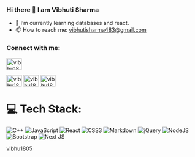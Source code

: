 ### Hi there 👋 I am Vibhuti Sharma

     
- 🌱 I’m currently learning databases and react.
- 📫 How to reach me: vibhutisharma483@gmail.com

<h3 align="left">Connect with me:</h3>
<p align="left">

<a href="https://www.linkedin.com/in/vibhuti-sharma-b94994241/" target="blank"><img align="center" src="https://raw.githubusercontent.com/rahuldkjain/github-profile-readme-generator/master/src/images/icons/Social/linked-in-alt.svg" alt="vibhu1805" height="30" width="40" /></a>


<a href="https://www.codechef.com/users/vibhu_1805" target="blank"><img align="center" src="https://cdn.jsdelivr.net/npm/simple-icons@3.1.0/icons/codechef.svg" alt="vibhu1805" height="30" width="40" /></a>
<a href="https://codeforces.com/profile/vibhutisharma483" target="blank"><img align="center" src="https://raw.githubusercontent.com/rahuldkjain/github-profile-readme-generator/master/src/images/icons/Social/codeforces.svg" alt="vibhu1805" height="30" width="40" /></a>
<a href="https://leetcode.com/vibhu_1805/" target="blank"><img align="center" src="https://raw.githubusercontent.com/rahuldkjain/github-profile-readme-generator/master/src/images/icons/Social/leet-code.svg" alt="vibhu1805" height="30" width="40" /></a>
</p>


# 💻 Tech Stack:
 ![C++](https://img.shields.io/badge/c++-%2300599C.svg?style=for-the-badge&logo=c%2B%2B&logoColor=white) ![JavaScript](https://img.shields.io/badge/javascript-%23323330.svg?style=for-the-badge&logo=javascript&logoColor=%23F7DF1E) ![React](https://img.shields.io/badge/react-%2320232a.svg?style=for-the-badge&logo=react&logoColor=%2361DAFB) ![CSS3](https://img.shields.io/badge/css3-%231572B6.svg?style=for-the-badge&logo=css3&logoColor=white) ![Markdown](https://img.shields.io/badge/markdown-%23000000.svg?style=for-the-badge&logo=markdown&logoColor=white) ![jQuery](https://img.shields.io/badge/jquery-%230769AD.svg?style=for-the-badge&logo=jquery&logoColor=white) ![NodeJS](https://img.shields.io/badge/node.js-6DA55F?style=for-the-badge&logo=node.js&logoColor=white) ![Bootstrap](https://img.shields.io/badge/bootstrap-%238511FA.svg?style=for-the-badge&logo=bootstrap&logoColor=white)  ![Next JS](https://img.shields.io/badge/Next-black?style=for-the-badge&logo=next.js&logoColor=white) 


vibhu1805

